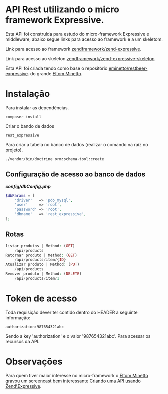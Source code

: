 # API Rest utilizando o micro framework Expressive.

Esta API foi construída para estudo do micro-framework Expressive e middleware, abaixo segue links para acesso ao framework e a um skeletom.

Link para acesso ao framework [zendframework/zend-expressive](https://github.com/zendframework/zend-expressive).

Link para acesso ao skeleton [zendframework/zend-expressive-skeleton](https://github.com/zendframework/zend-expressive-skeleton)

Esta API foi criada tendo como base o repositório [eminetto/restbeer-expressive](https://github.com/eminetto/restbeer-expressive). do grande [Eltom Minetto](http://eltonminetto.net/).

# Instalação
Para instalar as dependências.
```
composer install
```
Criar o bando de dados
```
rest_expressive
```
Para criar a tabela no banco de dados (realizar o comando na raiz no projeto).
```
./vendor/bin/doctrine orm:schema-tool:create
```
## Configuração de acesso ao banco de dados
***config/dbConfig.php***
```php
$dbParams = [
    'driver'   => 'pdo_mysql',
    'user'     => 'root',
    'password' => 'root',
    'dbname'   => 'rest_expressive',
];
```

## Rotas
```php
listar produtos | Method: (GET)
    /api/products
Retornar produto | Method: (GET)
    /api/products/item/{ID}
Atualizar produto | Method: (PUT)
    /api/products
Remover produto | Method: (DELETE)
    /api/products/item/1
```

# Token de acesso
Toda requisição dever ter contido dentro do HEADER a seguinte informação:
```
authorization:987654321abc
```
Sendo a key 'authorization' e o valor '987654321abc'.
Para acessar os recursos da API.

# Observações
Para quem tiver maior interesse no micro-framework o [Eltom Minetto](http://eltonminetto.net/) gravou um screencast bem interessante [Criando uma API usando Zend\Expressive](https://www.youtube.com/watch?v=ApfVtIa_gfE).
